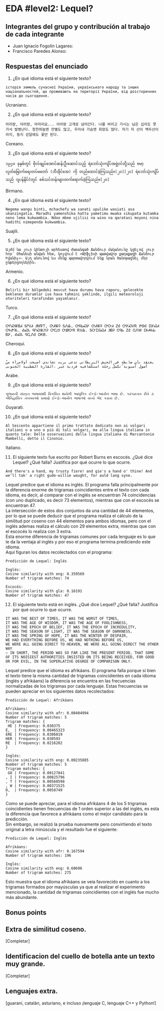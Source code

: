 # EDA #level2: Lequel?

## Integrantes del grupo y contribución al trabajo de cada integrante

* Juan Ignacio Fogolin Lagares:
* Francisco Paredes Alonso:

## Respuestas del enunciado

1. ¿En qué idioma está el siguiente texto?

```
історія земель сучасної України, українського народу та інших національностей, що проживають на території України, від доісторичних часів до сьогодення.
```

Ucraniano.

2. ¿En qué idioma está el siguiente texto?

```
아리랑, 아리랑, 아라리요... 아리랑 고개로 넘어간다. 나를 버리고 가시는 님은 십리도 못가서 발병난다. 청천하늘엔 잔별도 많고, 우리네 가슴엔 희망도 많다. 저기 저 산이 백두산이라지, 동지 섣달에도 꽃만 핀다.
```

Coreano.

3. ¿En qué idioma está el siguiente texto?

```
၁၉၄၀ ခုနှစ်တွင် ဗိုလ်ချုပ်အောင်ဆန်းဦးဆောင်သည့် ရဲဘော်သုံးကျိပ်အဖွဲ့ဝင်တို့သည် ဗမာ့လွတ်မြောက်ရေးတပ်မတော် (ဘီအိုင်အေ) ကို တည်ထောင်ခဲ့ကြသည်။[၂၀][၂၀] ရဲဘော်သုံးကျိပ်သည် ဂျပန်နိုင်ငံတွင် စစ်သင်တန်းများတက်ရောက်ခဲ့ကြသည်။[၂၀]
```

Birmano.

4. ¿En qué idioma está el siguiente texto?

```
Negema wangu binti, mchachefu wa sanati upulike wasiati asa ukanzingatia. Maradhi yamenshika hatta yametimu mwaka sikupata kutamka neno lema kukwambia. Ndoo mbee ujilisi na wino na qaratasi moyoni nina hadithi nimependa kukwambia.
```

Suajili.

5. ¿En qué idioma está el siguiente texto?

```
Այժմ նա յուր կինտոյի արհեստով ժառանգած Ճանճուր մականունը կցելով յուր հոր՝ Օհանեսի անվան հետ, կոչվում է «Թիֆլիսի պատվավոր քաղաքացի Ճանճուր Իվանիչ»։ Այդ անունով ևս մենք պարտավորվում ենք նրան ծանոթացնել մեր ընթերցողներին։
```

Armenio.

6. ¿En qué idioma está el siguiente texto?

```
Belirli bir bölgedeki mevcut hava durumu hava raporu, gelecekte beklenen durumlar ise hava tahmini şeklinde, ilgili meteoroloji otoriteleri tarafından yayımlanır.
```

Turco.

7. ¿En qué idioma está el siguiente texto?

```
ᎤᎵᏍᏔᏴᏗ ᎦᎵᏙᏗ ᏭᎷᏤᎢ, ᎤᏗᏔᎮ ᎦᏁᎲ, ᎤᏲᏏᏍᎩ ᎤᏗᏔᎮ ᎤᏅᏗ ᏃᎴ ᎤᎩᏍᏙᎡ ᏑᎾᎴ ᎠᎩᏍᏗ ᎤᏂᏑᎸᏓ. ᎣᏍᏓ ᏄᎵᏍᏔᏁᎮ ᎤᏩᏌ ᎤᏪᏅᏒ ᎡᏙᎲ. ᎦᏅᏆᎶᏍᏗ ᏭᏴᎮ ᏣᏄᏏ ᏃᎴ ᏣᏁᎳ ᎠᏂᏎᏂᏏ ᏴᎩ, ᎣᏍᏓ ᏄᏩᏁᎴ ᎠᏦᏴ.
```

Cheroqui.

8. ¿En qué idioma está el siguiente texto?

```
ُیعتقد بأن ضابطة في الجیش البریطاني تدعى بریت تشاندي أصبحت أولامرأة من أصول آسیویة ُتكملُ رحلة استكشافیة فردیة عبر .القارة القطبیة الجنوبی  
```

Arabe.

9. ¿En qué idioma está el siguiente texto?

```
ગુજરાતી સંસ્કૃત ભાષામાંથી વિકસિત થયેલી આધુનિક ઈન્ડો-આર્યન ભાષા છે. પરંપરાગત રીતે ૩ ઐતિહાસિક તબક્કાઓ પ્રમાણે ઈન્ડો-આર્યન ભાષાઓ વચ્ચે ભેદ કરાય છે.
```

Guyarati.

10. ¿En qué idioma está el siguiente texto?

```
Al Seicento appartiene il primo trattato dedicato non ai volgari italiani o a uno o più di tali volgari, ma alla lingua italiana in quanto tale: Delle osservazioni della lingua italiana di Marcantonio Mambelli, detto il Cinonio.
```

Italiano.

11. El siguiente texto fue escrito por Robert Burns en escocés. ¿Qué dice Lequel? ¿Qué falla? Justifica por qué ocurre lo que ocurre.

```
And there's a hand, my trusty fiere! and gie's a hand o' thine! And we’ll tak' a right gude-willie waught, for auld lang syne.
```

Lequel predice que el idioma es inglés. El programa falla principalmente por la diferencia enorme de trigramas coincidientes entre el texto con cada idioma, es decir, al comparar con el inglés se encuentran 74 coincidencias (con uno duplicado, es decir 73 elementos),
mientras que con el escocés se encuentran 47.  
La intersección de estos dos conjuntos da una cantidad de 44 elementos, por lo que se puede deducir que el programa realiza el cálculo de la similitud por coseno con 44 elementos para ambos idiomas, pero con el inglés ademas realiza el cálculo con 29 elementos extra, mientras que con el escocés lo realiza con 3 extra.  
Esta enorme diferencia de trigramas comunes por cada lenguaje es lo que le da la ventaja al inglés y por eso el programa termina prediciendo este idioma.  
Aquí figuran los datos recolectados con el programa:

```
Predicción de Lequel: Inglés

Inglés:
Cosine similarity with eng: 0.359569
Number of trigram matches: 74

Escocés:
Cosine similarity with gla: 0.16191
Number of trigram matches: 47
```

12. El siguiente texto está en inglés. ¿Qué dice Lequel? ¿Qué falla? Justifica por qué ocurre lo que ocurre.

```
IT WAS THE BEST OF TIMES, IT WAS THE WORST OF TIMES,
IT WAS THE AGE OF WISDOM, IT WAS THE AGE OF FOOLISHNESS,
IT WAS THE EPOCH OF BELIEF, IT WAS THE EPOCH OF INCREDULITY,
IT WAS THE SEASON OF LIGHT, IT WAS THE SEASON OF DARKNESS,
IT WAS THE SPRING OF HOPE, IT WAS THE WINTER OF DESPAIR,
WE HAD EVERYTHING BEFORE US, WE HAD NOTHING BEFORE US,
WE WERE ALL GOING DIRECT TO HEAVEN, WE WERE ALL GOING DIRECT THE OTHER WAY
– IN SHORT, THE PERIOD WAS SO FAR LIKE THE PRESENT PERIOD, THAT SOME OF ITS NOISIEST AUTHORITIES INSISTED ON ITS BEING RECEIVED, FOR GOOD OR FOR EVIL, IN THE SUPERLATIVE DEGREE OF COMPARISON ONLY.
```

Lequel predice que el idioma es afrikáans. El programa falla porque si bien el texto tiene la misma cantidad de trigramas coincidientes en cada idioma (inglés y afrikáans)
la diferencia se encuentra en las frecuencias normalizadas de los trigramas por cada lenguaje. Estas frecuencias se pueden apreciar en los siguientes datos recolectados:

```
Predicción de Lequel: Afrikáans

Afrikáans:
Cosine similarity with afr: 0.00404994
Number of trigram matches: 5
Trigram matches: {
 HE | Frequency: 0.030375
E,  | Frequency: 0.00465323
ERE | Frequency: 0.0306019
HER | Frequency: 0.030593
RE  | Frequency: 0.0216202
}

Inglés:
Cosine similarity with eng: 0.00235885
Number of trigram matches: 5
Trigram matches: {
 GO | Frequency: 0.00127841
, I | Frequency: 0.00825796
, T | Frequency: 0.00560598
, W | Frequency: 0.00371525
D,  | Frequency: 0.0058749
}
```

Como se puede apreciar, para el idioma afrikáans 4 de los 5 trigramas coincidientes tienen frecuencias de 1 orden superior a las del inglés, es esta la diferencia que 
favorece a afrikáans como el mejor candidato para la predicción.  
   Sin embargo, se realizó la prueba nuevamente pero convirtiendo el texto original a letra minúscula y el resultado fue el siguiente:

```
Predicción de Lequel: Inglés

Afrikáans:
Cosine similarity with afr: 0.167594
Number of trigram matches: 196

Inglés:
Cosine similarity with eng: 0.60698
Number of trigram matches: 275
```

Esto muestra que el idioma afrikáans se veía favorecido en cuanto a los trigramas formados por mayúsculas ya que al realizar el experimento mencionado, la cantidad de trigramas coincidientes
con el inglés fue mucho más abundante.

## Bonus points

## Extra de similitud coseno.

[Completar]

## Identificacion del cuello de botella ante un texto muy grande.

[Completar]

## Lenguajes extra.

[guaraní, catalán, asturiano, e incluso ¡lenguaje C, lenguaje C++ y Python!]

